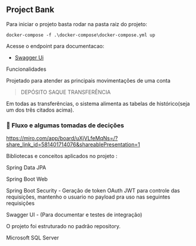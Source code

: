 ## Project Bank

Para iniciar o projeto basta rodar na pasta raiz do projeto:

```docker
docker-compose -f .\docker-compose\docker-compose.yml up 
```

Acesse o endpoint para documentacao:
- [Swagger Ui](http://localhost:8080/swagger-ui/index.html)

  
Funcionalidades

Projetado para atender as principais movimentações de uma conta
> DEPÓSITO
> SAQUE
> TRANSFERÊNCIA


Em todas as transferências, o sistema alimenta as tabelas de histórico(seja um dos três citados acima).

### :bookmark_tabs: Fluxo e algumas tomadas de decições
https://miro.com/app/board/uXjVLfeMqNs=/?share_link_id=581401714076&shareablePresentation=1

Bibliotecas e conceitos aplicados no projeto :

Spring Data JPA

Spring Boot Web

Spring Boot Security - Geração de token OAuth JWT para controle das requisições, mantenho o usuario no payload pra uso nas seguintes requisições

Swagger UI - (Para documentar e testes de integração)

O projeto foi estruturado no padrão repository.

Microsoft SQL Server
